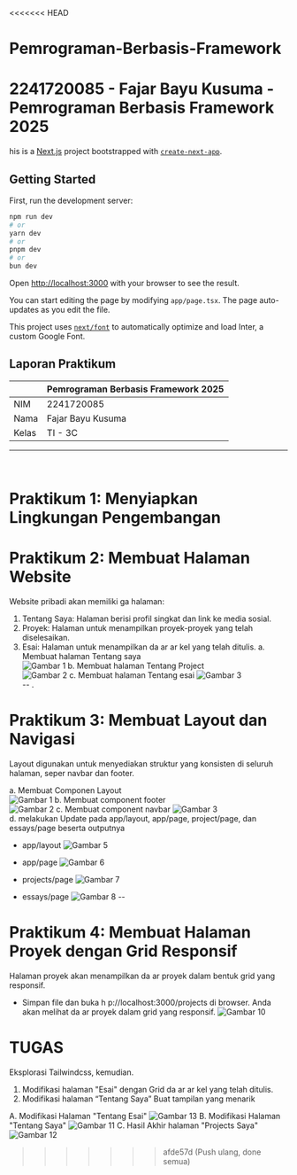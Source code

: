 <<<<<<< HEAD
# Pemrograman-Berbasis-Framework
2241720085 - Fajar Bayu Kusuma - Pemrograman Berbasis Framework 2025
=======
his is a [Next.js](https://nextjs.org/) project bootstrapped with [`create-next-app`](https://github.com/vercel/next.js/tree/canary/packages/create-next-app).

## Getting Started

First, run the development server:

```bash
npm run dev
# or
yarn dev
# or
pnpm dev
# or
bun dev
```

Open [http://localhost:3000](http://localhost:3000) with your browser to see the result.

You can start editing the page by modifying `app/page.tsx`. The page auto-updates as you edit the file.

This project uses [`next/font`](https://nextjs.org/docs/basic-features/font-optimization) to automatically optimize and load Inter, a custom Google Font.

## Laporan Praktikum


|       | Pemrograman Berbasis Framework 2025 |
| ----- | ----------------------------------- |
| NIM   | 2241720085                          |
| Nama  | Fajar Bayu Kusuma                   |
| Kelas | TI - 3C                             |
---
<br>

# Praktikum 1: Menyiapkan Lingkungan Pengembangan
# Praktikum 2: Membuat Halaman Website
Website pribadi akan memiliki ga halaman: 
1. Tentang Saya: Halaman berisi profil singkat dan link ke media sosial. 
2. Proyek: Halaman untuk menampilkan proyek-proyek yang telah diselesaikan. 
3. Esai: Halaman untuk menampilkan da ar ar kel yang telah ditulis. 
a. Membuat halaman Tentang saya <br>
![Gambar 1](../SS/Week%205/1.png)
b. Membuat halaman Tentang Project <br>
![Gambar 2](../SS/Week%205/2.png)
c. Membuat halaman Tentang esai
![Gambar 3](../SS/Week%205/3.png) <br>
-- .


# Praktikum 3: Membuat Layout dan Navigasi
Layout digunakan untuk menyediakan struktur yang konsisten di seluruh halaman, seper navbar dan 
footer. 

a. Membuat Componen Layout <br>
![Gambar 1](../SS/Week%205/com%20layout.png)
b. Membuat component footer <br>
![Gambar 2](../SS/Week%205/com%20footer.png)
c. Membuat component navbar
![Gambar 3](../SS/Week%205/com%20nav.png) <br>
d. melakukan Update pada app/layout, app/page, project/page, dan essays/page beserta outputnya
- app/layout
![Gambar 5](../SS/Week%205/5.png)
- app/page
![Gambar 6](../SS/Week%205/Ouput%201.png)

- projects/page
![Gambar 7](../SS/Week%205/Outpu2.png)

- essays/page
![Gambar 8](../SS/Week%205/output%203.png)
--
# Praktikum 4:  Membuat Halaman Proyek dengan Grid Responsif
Halaman proyek akan menampilkan da ar proyek dalam bentuk grid yang responsif. 
- Simpan file dan buka h p://localhost:3000/projects di browser. Anda akan melihat da ar proyek 
dalam grid yang responsif. 
![Gambar 10](../SS/Week%205/output%20project.png)

# TUGAS
Eksplorasi Tailwindcss, kemudian. 
1. Modifikasi halaman "Esai" dengan Grid da ar ar kel yang telah ditulis. 
2. Modifikasi halaman “Tentang Saya” Buat tampilan yang menarik <br>

A. Modifikasi Halaman "Tentang Esai"
![Gambar 13](../SS/Week%205/modivikasi%20hal%203.png)
B. Modifikasi Halaman "Tentang Saya"
![Gambar 11](../SS/Week%205/Modifikasi%20profile.png)
C. Hasil Akhir halaman "Projects Saya"
![Gambar 12](../SS/Week%205/mdoivikasi%20hal%202.png)
>>>>>>> afde57d (Push ulang, done semua)
